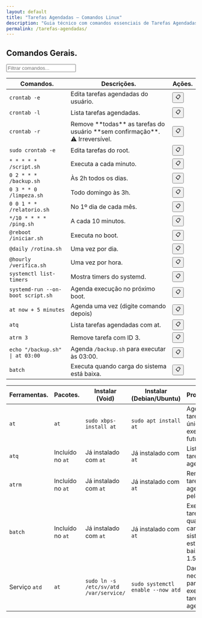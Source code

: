 ```yaml
---
layout: default
title: "Tarefas Agendadas — Comandos Linux"
description: "Guia técnico com comandos essenciais de Tarefas Agendadas. Copie, cole e use direto no terminal. Organizado por tarefas agendadas."
permalink: /tarefas-agendadas/
---
```


<section>



<h2>Comandos Gerais.</h2>

<input type="text" oninput="filtrarLinhas(this.value)" placeholder="Filtrar comandos...">
<script>
function filtrarLinhas(termo) {
  const linhas = document.querySelectorAll('tbody tr');
  linhas.forEach(linha => {
    linha.style.display = linha.textContent.toLowerCase().includes(termo.toLowerCase()) ? '' : 'none';
  });
}
</script>


<div class="table-container">
<table class="evergreen-table">
  <thead>
    <tr>
      <th>Comandos.</th>
      <th>Descrições.</th>
      <th>Ações.</th>
    </tr>
  </thead>
  <tbody>
    <tr>
      <td data-label="Comando"><code>crontab -e</code></td>
      <td data-label="Descrição">Edita tarefas agendadas do usuário.</td>
      <td data-label="Ação"><button class="copy-btn" data-command="crontab -e">📋</button></td>
    </tr>
    <tr>
      <td data-label="Comando"><code>crontab -l</code></td>
      <td data-label="Descrição">Lista tarefas agendadas.</td>
      <td data-label="Ação"><button class="copy-btn" data-command="crontab -l">📋</button></td>
    </tr>
    <tr>
  <td data-label="Comando"><code>crontab -r</code></td>
  <td data-label="Descrição">Remove **todas** as tarefas do usuário **sem confirmação**. ⚠️ Irreversível.</td>
  <td data-label="Ação"><button class="copy-btn" data-command="crontab -r">📋</button></td>
</tr>
    <tr>
      <td data-label="Comando"><code>sudo crontab -e</code></td>
      <td data-label="Descrição">Edita tarefas do root.</td>
      <td data-label="Ação"><button class="copy-btn" data-command="sudo crontab -e">📋</button></td>
    </tr>
    <tr>
      <td data-label="Comando"><code>* * * * * /script.sh</code></td>
      <td data-label="Descrição">Executa a cada minuto.</td>
      <td data-label="Ação"><button class="copy-btn" data-command="* * * * * /script.sh">📋</button></td>
    </tr>
    <tr>
      <td data-label="Comando"><code>0 2 * * * /backup.sh</code></td>
      <td data-label="Descrição">Às 2h todos os dias.</td>
      <td data-label="Ação"><button class="copy-btn" data-command="0 2 * * * /backup.sh">📋</button></td>
    </tr>
    <tr>
      <td data-label="Comando"><code>0 3 * * 0 /limpeza.sh</code></td>
      <td data-label="Descrição">Todo domingo às 3h.</td>
      <td data-label="Ação"><button class="copy-btn" data-command="0 3 * * 0 /limpeza.sh">📋</button></td>
    </tr>
    <tr>
      <td data-label="Comando"><code>0 0 1 * * /relatorio.sh</code></td>
      <td data-label="Descrição">No 1º dia de cada mês.</td>
      <td data-label="Ação"><button class="copy-btn" data-command="0 0 1 * * /relatorio.sh">📋</button></td>
    </tr>
    <tr>
      <td data-label="Comando"><code>*/10 * * * * /ping.sh</code></td>
      <td data-label="Descrição">A cada 10 minutos.</td>
      <td data-label="Ação"><button class="copy-btn" data-command="*/10 * * * * /ping.sh">📋</button></td>
    </tr>
    <tr>
      <td data-label="Comando"><code>@reboot /iniciar.sh</code></td>
      <td data-label="Descrição">Executa no boot.</td>
      <td data-label="Ação"><button class="copy-btn" data-command="@reboot /iniciar.sh">📋</button></td>
    </tr>
    <tr>
      <td data-label="Comando"><code>@daily /rotina.sh</code></td>
      <td data-label="Descrição">Uma vez por dia.</td>
      <td data-label="Ação"><button class="copy-btn" data-command="@daily /rotina.sh">📋</button></td>
    </tr>
    <tr>
      <td data-label="Comando"><code>@hourly /verifica.sh</code></td>
      <td data-label="Descrição">Uma vez por hora.</td>
      <td data-label="Ação"><button class="copy-btn" data-command="@hourly /verifica.sh">📋</button></td>
    </tr>
    <tr>
      <td data-label="Comando"><code>systemctl list-timers</code></td>
      <td data-label="Descrição">Mostra timers do systemd.</td>
      <td data-label="Ação"><button class="copy-btn" data-command="systemctl list-timers">📋</button></td>
    </tr>
    <tr>
      <td data-label="Comando"><code>systemd-run --on-boot script.sh</code></td>
      <td data-label="Descrição">Agenda execução no próximo boot.</td>
      <td data-label="Ação"><button class="copy-btn" data-command="systemd-run --on-boot script.sh">📋</button></td>
    </tr>
    <tr>
      <td data-label="Comando"><code>at now + 5 minutes</code></td>
      <td data-label="Descrição">Agenda uma vez (digite comando depois)</td>
      <td data-label="Ação"><button class="copy-btn" data-command="at now + 5 minutes">📋</button></td>
    </tr>
    <tr>
      <td data-label="Comando"><code>atq</code></td>
      <td data-label="Descrição">Lista tarefas agendadas com at.</td>
      <td data-label="Ação"><button class="copy-btn" data-command="atq">📋</button></td>
    </tr>
    <tr>
      <td data-label="Comando"><code>atrm 3</code></td>
      <td data-label="Descrição">Remove tarefa com ID 3.</td>
      <td data-label="Ação"><button class="copy-btn" data-command="atrm 3">📋</button></td>
    </tr>
    <tr>
  <td data-label="Comando"><code>echo "/backup.sh" | at 03:00</code></td>
  <td data-label="Descrição">Agenda <code>/backup.sh</code> para executar às 03:00.</td>
  <td data-label="Ação"><button class="copy-btn" data-command='echo "/backup.sh" | at 03:00'>📋</button></td>
</tr>
    <tr>
      <td data-label="Comando"><code>batch</code></td>
      <td data-label="Descrição">Executa quando carga do sistema está baixa.</td>
      <td data-label="Ação"><button class="copy-btn" data-command="batch">📋</button></td>
    </tr>
   </tbody>
</table>
</div>

 

<table class="evergreen-table">
  <thead>
    <tr>
      <th>Ferramentas.</th>
      <th>Pacotes.</th>
      <th>Instalar (Void)</th>
      <th>Instalar (Debian/Ubuntu)</th>
      <th>Propósitos.</th>
    </tr>
  </thead>
  <tbody>
    <tr>
      <td data-label="Ferramenta"><code>at</code></td>
      <td data-label="Pacote"><code>at</code></td>
      <td data-label="Instalar (Void)"><code>sudo xbps-install at</code></td>
      <td data-label="Instalar (Debian/Ubuntu)"><code>sudo apt install at</code></td>
      <td data-label="Propósito">Agendar tarefa única para execução futura.</td>
    </tr>
    <tr>
      <td data-label="Ferramenta"><code>atq</code></td>
      <td data-label="Pacote">Incluído no <code>at</code></td>
      <td data-label="Instalar (Void)">Já instalado com <code>at</code></td>
      <td data-label="Instalar (Debian/Ubuntu)">Já instalado com <code>at</code></td>
      <td data-label="Propósito">Listar tarefas agendadas.</td>
    </tr>
    <tr>
      <td data-label="Ferramenta"><code>atrm</code></td>
      <td data-label="Pacote">Incluído no <code>at</code></td>
      <td data-label="Instalar (Void)">Já instalado com <code>at</code></td>
      <td data-label="Instalar (Debian/Ubuntu)">Já instalado com <code>at</code></td>
      <td data-label="Propósito">Remover tarefa agendada pelo ID.</td>
    </tr>
    <tr>
      <td data-label="Ferramenta"><code>batch</code></td>
      <td data-label="Pacote">Incluído no <code>at</code></td>
      <td data-label="Instalar (Void)">Já instalado com <code>at</code></td>
      <td data-label="Instalar (Debian/Ubuntu)">Já instalado com <code>at</code></td>
      <td data-label="Propósito">Executar tarefa quando a carga do sistema estiver baixa (< 1.5)</td>
    </tr>
    <tr>
      <td data-label="Ferramenta">Serviço <code>atd</code></td>
      <td data-label="Pacote"><code>at</code></td>
      <td data-label="Instalar (Void)"><code>sudo ln -s /etc/sv/atd /var/service/</code></td>
      <td data-label="Instalar (Debian/Ubuntu)"><code>sudo systemctl enable --now atd</code></td>
      <td data-label="Propósito">Daemon necessário para executar tarefas agendadas.</td>
    </tr>
  </tbody>
</table>
 
 



</section>

